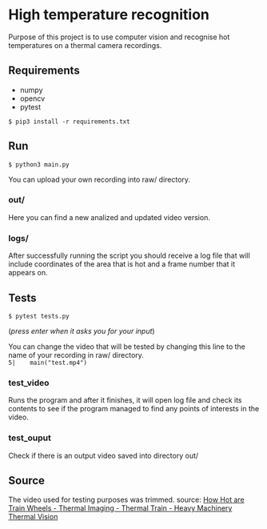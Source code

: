 # High temperature recognition

Purpose of this project is to use computer vision and recognise hot temperatures on a
thermal camera recordings.

## Requirements

- numpy
- opencv
- pytest

`$ pip3 install -r requirements.txt`

## Run

`$ python3 main.py`

You can upload your own recording into raw/ directory.

### out/

Here you can find a new analized and updated video version.

### logs/

After successfully running the script you should receive a log file that will include coordinates of the area that is hot and a frame number that it appears on.

## Tests

`$ pytest tests.py`

(*press enter when it asks you for your input*)

You can change the video that will be tested by changing this line to the name of your recording in raw/ directory.</br>
`5|    main("test.mp4")`

### test_video

Runs the program and after it finishes, it will open log file and check its contents to see if the program managed to find any points of interests in the video.

### test_ouput

Check if there is an output video saved into directory out/

## Source

The video used for testing purposes was trimmed.
source:
[How Hot are Train Wheels - Thermal Imaging - Thermal Train - Heavy Machinery Thermal Vision](https://www.youtube.com/watch?v=ukCGdAm0rxc)
